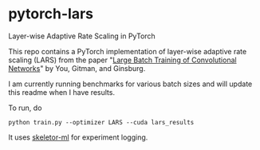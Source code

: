 # pytorch-lars
Layer-wise Adaptive Rate Scaling in PyTorch

This repo contains a PyTorch implementation of layer-wise adaptive rate scaling (LARS) from the paper "[Large Batch Training of Convolutional Networks](https://arxiv.org/abs/1708.03888)" by You, Gitman, and Ginsburg.

I am currently running benchmarks for various batch sizes and will update this readme when I have results.

To run, do

`python train.py --optimizer LARS --cuda lars_results`

It uses [skeletor-ml](https://github.com/noahgolmant/skeletor) for experiment logging.

